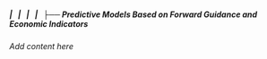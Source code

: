 ##### |   |   |   |   ├── Predictive Models Based on Forward Guidance and Economic Indicators

*Add content here*